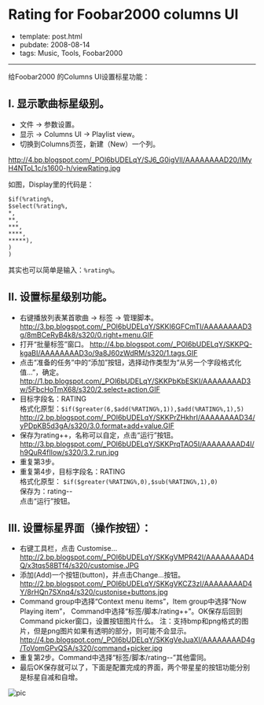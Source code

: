 
# Rating for Foobar2000 columns UI

- template: post.html
- pubdate: 2008-08-14
- tags: Music, Tools, Foobar2000

----

给Foobar2000 的Columns UI设置标星功能：

## I. 显示歌曲标星级别。

* 文件 -> 参数设置。
* 显示 -> Columns UI -> Playlist view。
* 切换到Columns页签，新建（New）一个列。

http://4.bp.blogspot.com/_POl6bUDELqY/SJ6_G0igVlI/AAAAAAAAD20/IMyH4NToL1c/s1600-h/viewRating.jpg

如图，Display里的代码是：

```
$if(%rating%,
$select(%rating%,
*,
**,
***,
****,
*****),
)
)
```

其实也可以简单是输入：`%rating%`。


## II. 设置标星级别功能。

* 右键播放列表某首歌曲 -> 标签 -> 管理脚本。
    http://3.bp.blogspot.com/_POl6bUDELqY/SKKI6GFCmTI/AAAAAAAAD3g/8mBCeRyB4k8/s320/0.right+menu.GIF
* 打开“批量标签”窗口。
    http://4.bp.blogspot.com/_POl6bUDELqY/SKKPQ-kgaBI/AAAAAAAAD3o/9a8J60zWdRM/s320/1.tags.GIF
* 点击“准备的任务”中的“添加”按钮，选择动作类型为“从另一个字段格式化值...”，确定。
    http://1.bp.blogspot.com/_POl6bUDELqY/SKKPbKbESKI/AAAAAAAAD3w/5FbcHoTmX68/s320/2.select+action.GIF
* 目标字段名：RATING <br />
    格式化原型：`$if($greater(6,$add(%RATING%,1)),$add(%RATING%,1),5)` <br />
    http://2.bp.blogspot.com/_POl6bUDELqY/SKKPrZHkhrI/AAAAAAAAD34/yPDpKB5d3gA/s320/3.0.format+add+value.GIF
* 保存为rating++，名称可以自定，点击“运行”按钮。
    http://3.bp.blogspot.com/_POl6bUDELqY/SKKPrqTAO5I/AAAAAAAAD4I/h9QuR4fIlow/s320/3.2.run.jpg
* 重复第3步。
* 重复第4步，目标字段名：RATING <br />
    格式化原型： `$if($greater(%RATING%,0),$sub(%RATING%,1),0)` <br />
    保存为：rating-- <br />
    点击“运行”按钮。


## III. 设置标星界面（操作按钮）：

* 右键工具栏，点击 Customise...
    http://2.bp.blogspot.com/_POl6bUDELqY/SKKgVMPR42I/AAAAAAAAD4Q/x3tqs58BTf4/s320/customise.JPG
* 添加(Add)一个按钮(button)，并点击Change...按钮。
    http://2.bp.blogspot.com/_POl6bUDELqY/SKKgVKCZ3zI/AAAAAAAAD4Y/8rHQn7SXnq4/s320/custonise+buttons.jpg
* Command group中选择“Context menu items”，Item group中选择“Now Playing item”，
    Command中选择“标签/脚本/rating++”。OK保存后回到Command picker窗口，设置按钮图片什么。
    注：支持bmp和png格式的图片，但是png图片如果有透明的部分，则可能不会显示。
    http://4.bp.blogspot.com/_POl6bUDELqY/SKKgVeJuaXI/AAAAAAAAD4g/ToVomGPvQSA/s320/command+picker.jpg
* 重复第2步。Command中选择“标签/脚本/rating--”其他雷同。
* 最后OK保存就可以了，下面是配置完成的界面，两个带星星的按钮功能分别是标星自减和自增。

![pic](http://4.bp.blogspot.com/_POl6bUDELqY/SKRIW4GiHEI/AAAAAAAAD4o/fN-UJ17Kp1Q/s320/foobar200.jpg)
